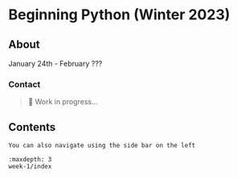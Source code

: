 # Beginning Python (Winter 2023)

## About

January 24th - February ???

### Contact

<!-- TODO: Make an email for teaching stuff ? Google contact form ? -->


> 🚧 Work in progress...



## Contents

```{tip}
You can also navigate using the side bar on the left
```

```{toctree}
:maxdepth: 3
week-1/index
```

<!-- ```{toctree}
:caption: Useful Links
:hidden:
Future Coder (interactive tutorials) <https://futurecoder.io>
Learning Python 3 (textbook) <http://openbookproject.net/thinkcs/python/english3e/>
``` -->
